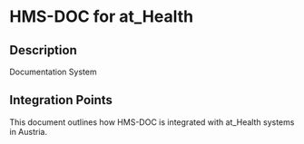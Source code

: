 # HMS-DOC for at_Health

## Description

Documentation System

## Integration Points

This document outlines how HMS-DOC is integrated with at_Health systems in Austria.
